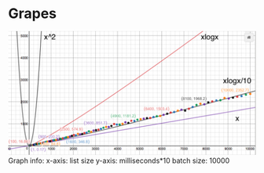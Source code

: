 # Grapes

![alt tag](https://raw.githubusercontent.com/JackieW001/Grapes/master/graph.tiff)
Graph info:
x-axis: list size
y-axis: milliseconds*10
batch size: 10000
